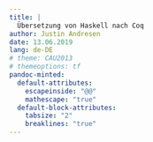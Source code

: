 ```yaml
---
title: |
  Übersetzung von Haskell nach Coq
author: Justin Andresen
date: 13.06.2019
lang: de-DE
# theme: CAU2013
# themeoptions: tf
pandoc-minted:
  default-attributes:
    escapeinside: "@@"
    mathescape: "true"
  default-block-attributes:
    tabsize: "2"
    breaklines: "true"
---
```

